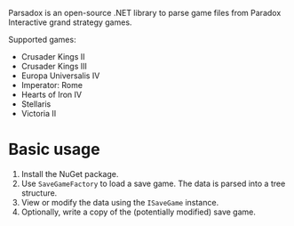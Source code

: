 Parsadox is an open-source .NET library to parse game files from Paradox Interactive grand strategy games.

Supported games:
 * Crusader Kings II
 * Crusader Kings III
 * Europa Universalis IV
 * Imperator: Rome
 * Hearts of Iron IV
 * Stellaris
 * Victoria II

# Basic usage
1. Install the NuGet package.
2. Use `SaveGameFactory` to load a save game. The data is parsed into a tree structure.
3. View or modify the data using the `ISaveGame` instance.
4. Optionally, write a copy of the (potentially modified) save game.

